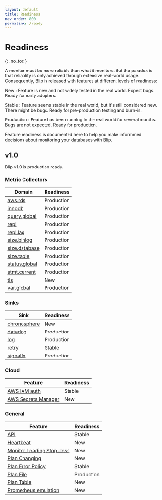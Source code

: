 ```yaml
---
layout: default
title: Readiness
nav_order: 800
permalink: /ready
---
```


# Readiness
{: .no_toc }

A monitor must be more reliable than what it monitors.
But the paradox is that reliablity is only achieved through extensive real-world usage.
Consequently, Blip is released with features at different levels of readiness:

New
: Feature is new and not widely tested in the real world. Expect bugs. Ready for early adopters.

Stable
: Feature seems stable in the real world, but it's still considered new. There might be bugs. Ready for pre-production testing and burn-in.

<span class="ga">Production</span>
: Feature has been running in the real world for several months. Bugs are not expected. Ready for production.

Feature readiness is documented here to help you make informmed decisions about monitoring your databases with Blip.

## v1.0

Blip v1.0 is <span class="ga">production</span> ready.

### Metric Collectors

|Domain|Readiness|
|-------|------|
|[aws.rds](v1.0/metrics/domains#awsrds)|<span class="ga">Production</span>|
|[innodb](v1.0/metrics/domains#innodb)|<span class="ga">Production</span>|
|[query.global](v1.0/metrics/domains#queryglobal)|<span class="ga">Production</span>|
|[repl](v1.0/metrics/domains#repl)|<span class="ga">Production</span>|
|[repl.lag](v1.0/metrics/domains#repllag)|<span class="ga">Production</span>|
|[size.binlog](v1.0/metrics/domains#sizebinlog)|<span class="ga">Production</span>|
|[size.database](v1.0/metrics/domains#sizedatabase)|<span class="ga">Production</span>|
|[size.table](v1.0/metrics/domains#sizetable)|<span class="ga">Production</span>|
|[status.global](v1.0/metrics/domains#statusglobal)|<span class="ga">Production</span>|
|[stmt.current](v1.0/metrics/domains#stmtcurrent)|<span class="ga">Production</span>|
|[tls](v1.0/metrics/domains#tls)|New|
|[var.global](v1.0/metrics/domains#varglobal)|<span class="ga">Production</span>|

### Sinks

|Sink|Readiness|
|-------|------|
|[chronosphere](v1.0/sinks/chronosphere)|New|
|[datadog](v1.0/sinks/datadog)|<span class="ga">Production</span>|
|[log](v1.0/sinks/log)|<span class="ga">Production</span>|
|[retry](v1.0/sinks/retry)|Stable|
|[signalfx](v1.0/sinks/signalfx)|<span class="ga">Production</span>|

### Cloud

|Feature|Readiness|
|-------|------|
|[AWS IAM auth](v1.0/cloud/aws)|Stable|
|[AWS Secrets Manager](v1.0/cloud/aws)|New|

### General

|Feature|Readiness|
|-------|------|
|[API](v1.0/api)|Stable|
|[Heartbeat](v1.0/heartbeat)|New|
|[Monitor Loading Stop-loss](v1.0/monitors/loading#stop-loss)|New|
|[Plan Changing](v1.0/plans/changing)|New|
|[Plan Error Policy](v1.0/plans/error-policy)|Stable|
|[Plan File](v1.0/plans/file)|<span class="ga">Production</span>|
|[Plan Table](v1.0/plans/table)|New|
|[Prometheus emulation](v1.0/prometheus)|New|

